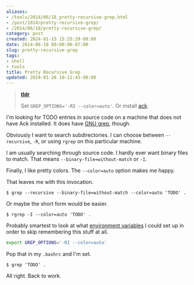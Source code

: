 ```yaml
---
aliases:
- /tools/2014/06/18_pretty-recursive-grep.html
- /post/2014/pretty-recursive-grep/
- /2014/06/18/pretty-recursive-grep/
category: post
created: 2024-01-15 15:25:29-08:00
date: 2014-06-18 00:00:00-07:00
slug: pretty-recursive-grep
tags:
- shell
- tools
title: Pretty Recursive Grep
updated: 2024-01-26 10:11:43-08:00
---
```


> 
 > **[tldr](../../../card/tldr.md)**
>
 > Set `GREP_OPTIONS='-RI --color=auto'`. Or install [ack](http://beyondgrep.com).

<!--more-->

I'm looking for TODO entries in source code on a machine that does not have Ack installed. It does have [GNU grep](http://www.gnu.org/software/grep/), though.

Obviously I want to search subdirectories. I can choose between `--recursive`, `-R`, or using `rgrep` on this particular machine.

I am usually searching through source code. I hardly ever want binary files to match. That means `--binary-file=without-match`  or `-I`.

Finally, I like pretty colors. The `--color=auto` option makes me happy.

That leaves me with this invocation.

````console
$ grep --recursive --binary-file=without-match --color=auto 'TODO' .
````

Or maybe the short form would be easier.

````console
$ rgrep -I --color=auto 'TODO' .
````

Probably smartest to look at what [environment variables](http://www.gnu.org/software/grep/manual/html_node/Environment-Variables.html) I could set up in order to skip remembering this stuff at all.

````bash
export GREP_OPTIONS='-RI --color=auto'
````

Pop that in my `.bashrc` and I'm set.

````console
$ grep 'TODO' .
````

All right. Back to work.